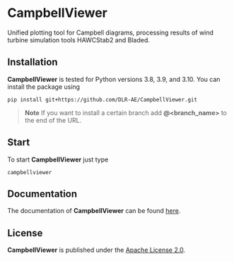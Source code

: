 # CampbellViewer

Unified plotting tool for Campbell diagrams, processing results of wind turbine simulation tools HAWCStab2 and Bladed. 

## Installation

**CampbellViewer** is tested for Python versions 3.8, 3.9, and 3.10. You can install the package using

```{code-block} console
pip install git+https://github.com/DLR-AE/CampbellViewer.git
```

> **Note**
If you want to install a certain branch add **@<branch_name>** to the end of
the URL.

## Start

To start **CampbellViewer** just type
```{code-block} console
campbellviewer
```

## Documentation 

The documentation of **CampbellViewer** can be found [here](https://dlr-ae.github.io/CampbellViewer).

## License

**CampbellViewer** is published under the [Apache License 2.0](https://github.com/DLR-AE/CampbellViewer/blob/main/LICENSE).
